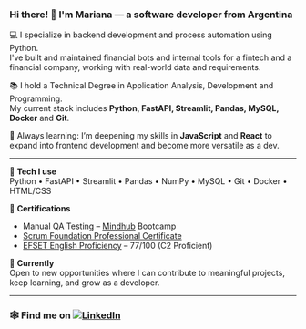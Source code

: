 ### Hi there! 👋 I'm Mariana — a software developer from Argentina

💻 I specialize in backend development and process automation using Python.  
I've built and maintained financial bots and internal tools for a fintech and a financial company, working with real-world data and requirements.

📚 I hold a Technical Degree in Application Analysis, Development and Programming.  
My current stack includes **Python, FastAPI, Streamlit, Pandas, MySQL, Docker** and **Git**.

🌱 Always learning: I’m deepening my skills in **JavaScript** and **React** to expand into frontend development and become more versatile as a dev.

---

🔧 **Tech I use**  
Python • FastAPI • Streamlit • Pandas • NumPy • MySQL • Git • Docker • HTML/CSS

📜 **Certifications**  
- Manual QA Testing –  [Mindhub](https://www.credly.com/badges/50df416d-2910-463a-9d89-dc4169692af6/linked_in_profile) Bootcamp  
- [Scrum Foundation Professional Certificate](https://www.linkedin.com/feed/update/urn:li:activity:7074163260819652608/)  
- [EFSET English Proficiency](https://cert.efset.org/ggpjxw) – 77/100 (C2 Proficient) 

🎯 **Currently**  
Open to new opportunities where I can contribute to meaningful projects, keep learning, and grow as a developer.

---

### 🕸️ Find me on [![LinkedIn](https://img.shields.io/badge/LinkedIn-Connect-pink?logo=linkedin&style=flat-square&link=https://www.linkedin.com/in/marianasardo/)](https://www.linkedin.com/in/marianasardo/)
